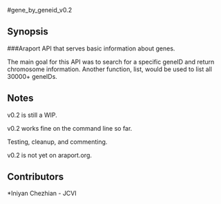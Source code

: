 #gene_by_geneid_v0.2

## Synopsis

###Araport API that serves basic information about genes.

The main goal for this API was to search for a specific geneID and return chromosome information.
Another function, list, would be used to list all 30000+ geneIDs.

## Notes

v0.2 is still a WIP.

v0.2 works fine on the command line so far.

Testing, cleanup, and commenting.

v0.2 is not yet on araport.org.

## Contributors

*Iniyan Chezhian - JCVI
